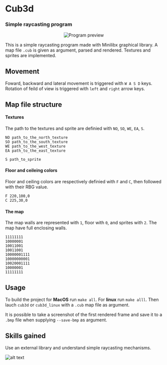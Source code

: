 # Cub3d

### Simple raycasting program

<p align="center">
  <img src="https://i.imgur.com/8G6G875.png" alt="Program preview" />
</p>

This is a simple raycasting program made with Minilibx graphical library. A map file `.cub` is given as argument, parsed and rendered. Textures and sprites are implemented. 

## Movement

Foward, backward and lateral movement is triggered with `W A S D` keys.
Rotation of feild of view is triggered with `left` and `right` arrow keys.

## Map file structure

#### Textures

The path to the textures and sprite are definied with `NO`, `SO`, `WE`, `EA`, `S`.

```
NO path_to_the_north_texture
SO path_to_the_south_texture
WE path_to_the_west_texture
EA path_to_the_east_texture

S path_to_sprite
```

#### Floor and ceileing colors

Floor and ceiling colors are respectively definied with `F` and `C`, then followed with their RBG value.

```
F 220,100,0
C 225,30,0
```

#### The map

The map walls are represented with `1`, floor with `0`, and sprites with `2`. The map have full enclosing walls.

```
11111111
10000001
10011001
10011001
10000001111
10000000001
10020001111
10000001
11111111
```

## Usage

To build the project for **MacOS** run `make all`. For **linux** run `make alll`. Then lauch `cub3d` or `cub3d_linux` with a `.cub` map file as argument.

It is possible to take a screenshot of the first rendered frame and save it to a `.bmp` file when supplying `--save-bmp` as argument.

## Skills gained

Use an external library and understand simple raycasting mechanisms.

![alt text](https://i.imgur.com/ecwfc8N.png "Final grade 102/100")
